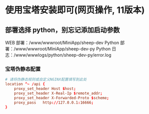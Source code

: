 # 使用宝塔安装即可(网页操作, 11版本)

## 部署选择 python，别忘记添加启动参数

WEB 部署：/www/wwwroot/MiniApp/sheep-dev
Python 部署：/www/wwwroot/MiniApp/sheep-dev-py
Python 日志：/www/wwwlogs/python/sheep-dev-py/error.log

### 宝塔伪静态配置
```conf
# 请将伪静态规则或自定义NGINX配置填写到此处
location ^~ /api {
    proxy_set_header Host $host;
    proxy_set_header X-Real-Ip $remote_addr;
    proxy_set_header X-Forwarded-Proto $scheme;
    proxy_pass   http://127.0.0.1:16666;
}
```